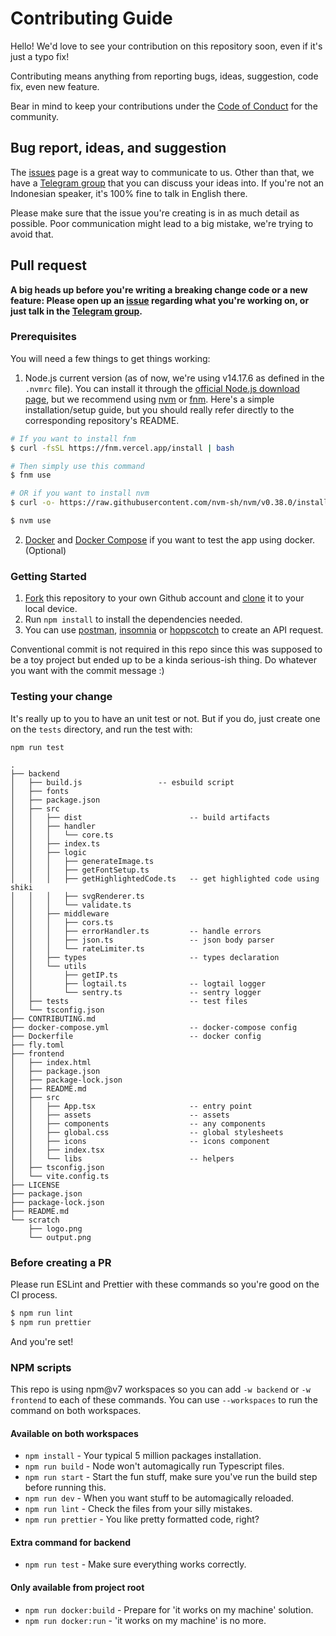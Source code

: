 # Contributing Guide

Hello! We'd love to see your contribution on this repository soon, even if it's just a typo fix!

Contributing means anything from reporting bugs, ideas, suggestion, code fix, even new feature.

Bear in mind to keep your contributions under the [Code of Conduct](./github/CODE_OF_CONDUCT.md) for the community.

## Bug report, ideas, and suggestion

The [issues](https://github.com/teknologi-umum/graphene/issues) page is a great way to communicate to us. Other than that, we have a [Telegram group](https://t.me/teknologi_umum) that you can discuss your ideas into. If you're not an Indonesian speaker, it's 100% fine to talk in English there.

Please make sure that the issue you're creating is in as much detail as possible. Poor communication might lead to a big mistake, we're trying to avoid that.

## Pull request

**A big heads up before you're writing a breaking change code or a new feature: Please open up an [issue](https://github.com/teknologi-umum/graphene/issues) regarding what you're working on, or just talk in the [Telegram group](https://t.me/teknologi_umum).**

### Prerequisites

You will need a few things to get things working:

1. Node.js current version (as of now, we're using v14.17.6 as defined in the `.nvmrc` file). You can install it through the [official Node.js download page](https://nodejs.org/en/download/), but we recommend using [nvm](https://github.com/nvm-sh/nvm) or [fnm](https://github.com/Schniz/fnm). Here's a simple installation/setup guide, but you should really refer directly to the corresponding repository's README.

```sh
# If you want to install fnm
$ curl -fsSL https://fnm.vercel.app/install | bash

# Then simply use this command
$ fnm use

# OR if you want to install nvm
$ curl -o- https://raw.githubusercontent.com/nvm-sh/nvm/v0.38.0/install.sh | bash

$ nvm use
```

2. [Docker](https://docs.docker.com/engine/install/) and [Docker Compose](https://docs.docker.com/compose/install/) if you want to test the app using docker. (Optional)

### Getting Started

1. [Fork](https://help.github.com/articles/fork-a-repo/) this repository to your own Github account and [clone](https://help.github.com/articles/cloning-a-repository/) it to your local device.
2. Run `npm install` to install the dependencies needed.
3. You can use [postman](https://www.postman.com/), [insomnia](https://insomnia.rest/) or [hoppscotch](https://hoppscotch.io/) to create an API request.

Conventional commit is not required in this repo since this was supposed to be a toy project but ended up to be a kinda serious-ish thing. Do whatever you want with the commit message :)

### Testing your change

It's really up to you to have an unit test or not. But if you do, just create one on the `tests` directory, and run the test with:

```
npm run test
```

```
.
├── backend
│   ├── build.js                 -- esbuild script
│   ├── fonts
│   ├── package.json
│   ├── src
│   │   ├── dist                        -- build artifacts
│   │   ├── handler
│   │   │   └── core.ts
│   │   ├── index.ts
│   │   ├── logic
│   │   │   ├── generateImage.ts
│   │   │   ├── getFontSetup.ts
│   │   │   ├── getHighlightedCode.ts   -- get highlighted code using shiki
│   │   │   ├── svgRenderer.ts
│   │   │   └── validate.ts
│   │   ├── middleware
│   │   │   ├── cors.ts
│   │   │   ├── errorHandler.ts         -- handle errors
│   │   │   ├── json.ts                 -- json body parser
│   │   │   └── rateLimiter.ts
│   │   ├── types                       -- types declaration
│   │   └── utils
│   │       ├── getIP.ts
│   │       ├── logtail.ts              -- logtail logger
│   │       └── sentry.ts               -- sentry logger
│   ├── tests                           -- test files
│   └── tsconfig.json
├── CONTRIBUTING.md
├── docker-compose.yml                  -- docker-compose config
├── Dockerfile                          -- docker config
├── fly.toml
├── frontend
│   ├── index.html
│   ├── package.json
│   ├── package-lock.json
│   ├── README.md
│   ├── src
│   │   ├── App.tsx                     -- entry point
│   │   ├── assets                      -- assets
│   │   ├── components                  -- any components
│   │   ├── global.css                  -- global stylesheets
│   │   ├── icons                       -- icons component
│   │   ├── index.tsx
│   │   └── libs                        -- helpers
│   ├── tsconfig.json
│   └── vite.config.ts
├── LICENSE
├── package.json
├── package-lock.json
├── README.md
└── scratch
    ├── logo.png
    └── output.png
```

### Before creating a PR

Please run ESLint and Prettier with these commands so you're good on the CI process.

```sh
$ npm run lint
$ npm run prettier
```

And you're set!

### NPM scripts

This repo is using npm@v7 workspaces so you can add `-w backend` or `-w frontend` to each of these commands. You can use `--workspaces` to run the command on both workspaces.

#### Available on both workspaces

- `npm install` - Your typical 5 million packages installation.
- `npm run build` - Node won't automagically run Typescript files.
- `npm run start` - Start the fun stuff, make sure you've run the build step before running this.
- `npm run dev` - When you want stuff to be automagically reloaded.
- `npm run lint` - Check the files from your silly mistakes.
- `npm run prettier` - You like pretty formatted code, right?

#### Extra command for backend

- `npm run test` - Make sure everything works correctly.

#### Only available from project root

- `npm run docker:build` - Prepare for 'it works on my machine' solution.
- `npm run docker:run` - 'it works on my machine' is no more.
